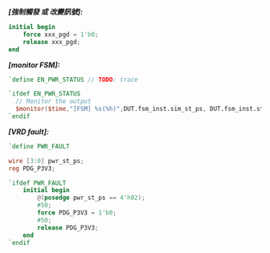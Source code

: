 
***[強制觸發 或 改變訊號]:***

```verilog
initial begin
    force xxx_pgd = 1'b0;
    release xxx_pgd;
end
```

***[monitor FSM]:***

```verilog
`define EN_PWR_STATUS // TODO: trace

`ifdef EN_PWR_STATUS
  // Monitor the output
  $monitor($time,"[FSM] %s(%h)",DUT.fsm_inst.sim_st_ps, DUT.fsm_inst.st_ps);
`endif
```

***[VRD fault]:***

```verilog
`define PWR_FAULT

wire [3:0] pwr_st_ps;
reg PDG_P3V3;

`ifdef PWR_FAULT
    initial begin
        @(posedge pwr_st_ps == 4'h02);
        #50;
        force PDG_P3V3 = 1'b0;
        #50;
        release PDG_P3V3;
    end
`endif
```


